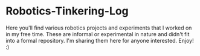 # Robotics-Tinkering-Log
Here you'll find various robotics projects and experiments that I worked on in my free time. These are informal or experimental in nature and didn't fit into a formal repository. I'm sharing them here for anyone interested. Enjoy! :)
